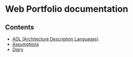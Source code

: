 # Web Portfolio documentation

## Contents
- [ADL (Architecture Description Languages)](adl.md)
- [Assumptions](assumptions.md)
- [Diary](diary.md)